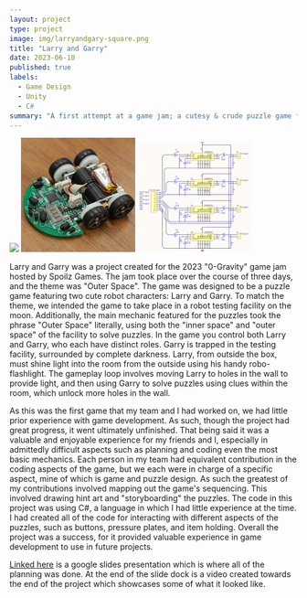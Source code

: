 ```yaml
---
layout: project
type: project
image: img/larryandgary-square.png
title: "Larry and Garry"
date: 2023-06-10
published: true
labels:
  - Game Design
  - Unity
  - C#
summary: "A first attempt at a game jam; a cutesy & crude puzzle game featuring unique mechanics."
---
```


<div class="text-center p-4">
  <img width="200px" src="..img/Screen Shot 2024-09-04 at 5.27.35 PM.png" class="img-thumbnail" >
  <img width="200px" src="../img/micromouse/micromouse-robot-2.jpg" class="img-thumbnail" >
  <img width="200px" src="../img/micromouse/micromouse-circuit.png" class="img-thumbnail" >
</div>

Larry and Garry was a project created for the 2023 "0-Gravity" game jam hosted by Spoilz Games. The jam took place over the course of three days, and the theme was "Outer Space". The game was designed to be a puzzle game featuring two cute robot characters: Larry and Garry. To match the theme, we intended the game to take place in a robot testing facility on the moon. Additionally, the main mechanic featured for the puzzles took the phrase "Outer Space" literally, using both the "inner space" and "outer space" of the facility to solve puzzles. In the game you control both Larry and Garry, who each have distinct roles. Garry is trapped in the testing facility, surrounded by complete darkness. Larry, from outside the box, must shine light into the room from the outside using his handy robo-flashlight. The gameplay loop involves moving Larry to holes in the wall to provide light, and then using Garry to solve puzzles using clues within the room, which unlock more holes in the wall.

As this was the first game that my team and I had worked on, we had little prior experience with game development. As such, though the project had great progress, it went ultimately unfinished. That being said it was a valuable and enjoyable experience for my friends and I, especially in admittedly difficult aspects such as planning and coding even the most basic mechanics. Each person in my team had equivalent contribution in the coding aspects of the game, but we each were in charge of a specific aspect, mine of which is game and puzzle design. As such the greatest of my contributions involved mapping out the game's sequencing. This involved drawing hint art and "storyboarding" the puzzles. The code in this project was using C#, a language in which I had little experience at the time. I had created all of the code for interacting with different aspects of the puzzles, such as buttons, pressure plates, and item holding. Overall the project was a success, for it provided valuable experience in game development to use in future projects. 

[Linked here](https://docs.google.com/presentation/d/1n4gp4tsUMfS1Dj_eH3ju50F4ob3fy0r97b0FFBo43tI/edit?usp=sharing) is a google slides presentation which is where all of the planning was done. At the end of the slide dock is a video created towards the end of the project which showcases some of what it looked like. 


